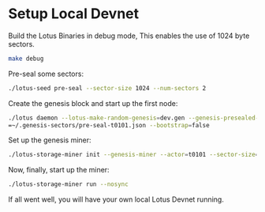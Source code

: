 # Setup Local Devnet

Build the Lotus Binaries in debug mode, This enables the use of 1024 byte sectors.

```sh
make debug
```

Pre-seal some sectors:

```sh
./lotus-seed pre-seal --sector-size 1024 --num-sectors 2
```

Create the genesis block and start up the first node:

```sh
./lotus daemon --lotus-make-random-genesis=dev.gen --genesis-presealed-sectors
=~/.genesis-sectors/pre-seal-t0101.json --bootstrap=false
```

Set up the genesis miner:

```sh
./lotus-storage-miner init --genesis-miner --actor=t0101 --sector-size=1024 --pre-sealed-sectors=~/.genesis-sectors --nosync
```

Now, finally, start up the miner:

```sh
./lotus-storage-miner run --nosync
```

If all went well, you will have your own local Lotus Devnet running.
